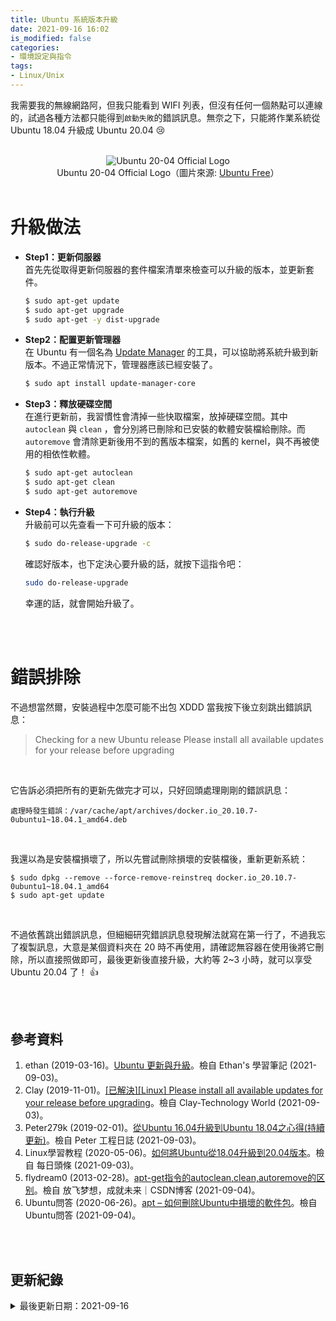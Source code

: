 ```yaml
---
title: Ubuntu 系統版本升級
date: 2021-09-16 16:02
is_modified: false
categories:
- 環境設定與指令
tags:
- Linux/Unix 
--- 
```


我需要我的無線網路阿，但我只能看到 WIFI 列表，但沒有任何一個熱點可以連線的，試過各種方法都只能得到`啟動失敗`的錯誤訊息。無奈之下，只能將作業系統從 Ubuntu 18.04 升級成 Ubuntu 20.04 :cry: 

<!--more-->
<br>

<center> <img src="https://i.imgur.com/wTWEMpR.jpg" alt="Ubuntu 20-04 Official Logo"></center>
<center  class="imgtext">Ubuntu 20-04 Official Logo（圖片來源: <a href="https://www.ubuntufree.com/download-ubuntu-20-04-lts/ubuntu-20-04-official-logo/"  class="imgtext">Ubuntu Free</a>）</center>
<br>

# 升級做法
- **Step1：更新伺服器**  
    首先先從取得更新伺服器的套件檔案清單來檢查可以升級的版本，並更新套件。
    ```bash
    $ sudo apt-get update
    $ sudo apt-get upgrade
    $ sudo apt-get -y dist-upgrade
    ```

- **Step2：配置更新管理器**  
    在 Ubuntu 有一個名為 [Update Manager](https://zh.wikipedia.org/wiki/%E8%BD%AF%E4%BB%B6%E6%9B%B4%E6%96%B0%E5%99%A8) 的工具，可以協助將系統升級到新版本。不過正常情況下，管理器應該已經安裝了。
    ```bash
    $ sudo apt install update-manager-core
    ```
    
-  **Step3：釋放硬碟空間**  
    在進行更新前，我習慣性會清掉一些快取檔案，放掉硬碟空間。其中 `autoclean` 與 `clean` ，會分別將已刪除和已安裝的軟體安裝檔給刪除。而 `autoremove` 會清除更新後用不到的舊版本檔案，如舊的 kernel，與不再被使用的相依性軟體。
    ```bash
    $ sudo apt-get autoclean
    $ sudo apt-get clean
    $ sudo apt-get autoremove
    ```
       
-  **Step4：執行升級**    
    升級前可以先查看一下可升級的版本：
    ```bash
    $ sudo do-release-upgrade -c
    ```

    確認好版本，也下定決心要升級的話，就按下這指令吧：
    ```bash
    sudo do-release-upgrade
    ```
    幸運的話，就會開始升級了。

<br><br>

# 錯誤排除

不過想當然爾，安裝過程中怎麼可能不出包 XDDD 當我按下後立刻跳出錯誤訊息：
> Checking for a new Ubuntu release Please install all available updates for your release before upgrading

<br>

它告訴必須把所有的更新先做完才可以，只好回頭處理剛剛的錯誤訊息：

```
處理時發生錯誤：/var/cache/apt/archives/docker.io_20.10.7-0ubuntu1~18.04.1_amd64.deb
```

<br>

我還以為是安裝檔損壞了，所以先嘗試刪除損壞的安裝檔後，重新更新系統：
```
$ sudo dpkg --remove --force-remove-reinstreq docker.io_20.10.7-0ubuntu1~18.04.1_amd64
$ sudo apt-get update
```

<br>

不過依舊跳出錯誤訊息，但細細研究錯誤訊息發現解法就寫在第一行了，不過我忘了複製訊息，大意是某個資料夾在 20 時不再使用，請確認無容器在使用後將它刪除，所以直接照做即可，最後更新後直接升級，大約等 2~3 小時，就可以享受 Ubuntu 20.04 了！ :+1:
 


<br><br> 

## 參考資料 
1. ethan (2019-03-16)。[Ubuntu 更新與升級](https://project.zhps.tp.edu.tw/ethan/2019/03/ubuntu-%E6%9B%B4%E6%96%B0%E8%88%87%E5%8D%87%E7%B4%9A/)。檢自 Ethan's 學習筆記 (2021-09-03)。
2. Clay (2019-11-01)。[[已解決][Linux] Please install all available updates for your release before upgrading](https://clay-atlas.com/blog/2019/11/01/please-install-all-available-updates/)。檢自 Clay-Technology World (2021-09-03)。
3. Peter279k (2019-02-01)。[從Ubuntu 16.04升級到Ubuntu 18.04之心得(持續更新)](https://peterli.website/%E5%BE%9Eubuntu-16-04%E5%8D%87%E7%B4%9A%E5%88%B0ubuntu-18-04%E4%B9%8B%E5%BF%83%E5%BE%97/)。檢自 Peter 工程日誌 (2021-09-03)。
4. Linux學習教程 (2020-05-06)。[如何將Ubuntu從18.04升級到20.04版本](https://kknews.cc/zh-tw/code/g42eqp8.html)。檢自 每日頭條 (2021-09-03)。
5. flydream0 (2013-02-28)。[apt-get指令的autoclean,clean,autoremove的区别](https://blog.csdn.net/flydream0/article/details/8620396)。檢自 放飞梦想，成就未来｜CSDN博客 (2021-09-04)。
6. Ubuntu問答 (2020-06-26)。[apt – 如何刪除Ubuntu中損壞的軟件包](https://ubuntuqa.com/zh-tw/article/10754.html)。檢自 Ubuntu問答 (2021-09-04)。

<br><br>  

## 更新紀錄
<details>
  <summary>最後更新日期：2021-09-16</summary>
  <ul class="timestamp">
    　<li>2021-09-16 發布</li>
    　<li>2021-09-04 完稿</li>
    　<li>2021-09-03 起稿</li>
  </ul>
</details>